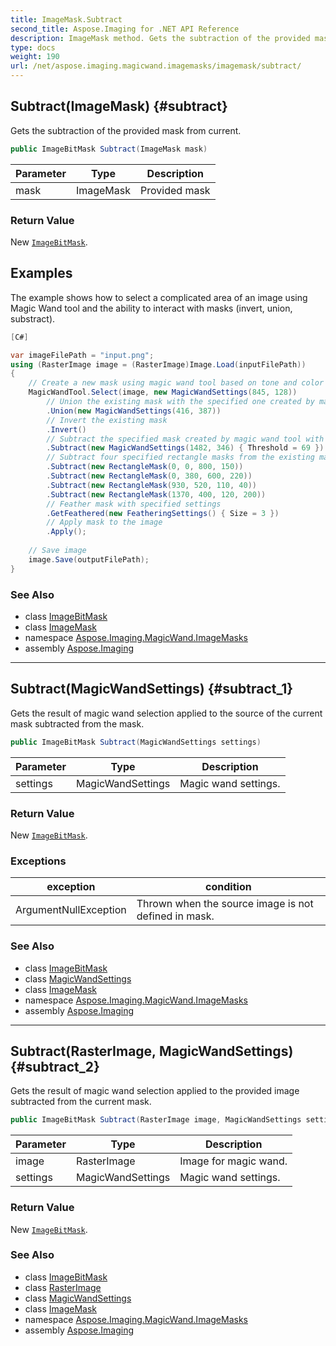 ```yaml
---
title: ImageMask.Subtract
second_title: Aspose.Imaging for .NET API Reference
description: ImageMask method. Gets the subtraction of the provided mask from current
type: docs
weight: 190
url: /net/aspose.imaging.magicwand.imagemasks/imagemask/subtract/
---
```

## Subtract(ImageMask) {#subtract}

Gets the subtraction of the provided mask from current.

```csharp
public ImageBitMask Subtract(ImageMask mask)
```

| Parameter | Type | Description |
| --- | --- | --- |
| mask | ImageMask | Provided mask |

### Return Value

New [`ImageBitMask`](../../imagebitmask/).

## Examples

The example shows how to select a complicated area of an image using Magic Wand tool and the ability to interact with masks (invert, union, substract).

```csharp
[C#]

var imageFilePath = "input.png"; 
using (RasterImage image = (RasterImage)Image.Load(inputFilePath))
{
    // Create a new mask using magic wand tool based on tone and color of pixel (845, 128)
    MagicWandTool.Select(image, new MagicWandSettings(845, 128))
        // Union the existing mask with the specified one created by magic wand tool
        .Union(new MagicWandSettings(416, 387))
        // Invert the existing mask
        .Invert()
        // Subtract the specified mask created by magic wand tool with specified threshold from the existing one 
        .Subtract(new MagicWandSettings(1482, 346) { Threshold = 69 })
        // Subtract four specified rectangle masks from the existing mask one by one
        .Subtract(new RectangleMask(0, 0, 800, 150))
        .Subtract(new RectangleMask(0, 380, 600, 220))
        .Subtract(new RectangleMask(930, 520, 110, 40))
        .Subtract(new RectangleMask(1370, 400, 120, 200))
        // Feather mask with specified settings
        .GetFeathered(new FeatheringSettings() { Size = 3 })
        // Apply mask to the image
        .Apply();
        
    // Save image
    image.Save(outputFilePath);
}
```

### See Also

* class [ImageBitMask](../../imagebitmask/)
* class [ImageMask](../)
* namespace [Aspose.Imaging.MagicWand.ImageMasks](../../imagemask/)
* assembly [Aspose.Imaging](../../../)

---

## Subtract(MagicWandSettings) {#subtract_1}

Gets the result of magic wand selection applied to the source of the current mask subtracted from the mask.

```csharp
public ImageBitMask Subtract(MagicWandSettings settings)
```

| Parameter | Type | Description |
| --- | --- | --- |
| settings | MagicWandSettings | Magic wand settings. |

### Return Value

New [`ImageBitMask`](../../imagebitmask/).

### Exceptions

| exception | condition |
| --- | --- |
| ArgumentNullException | Thrown when the source image is not defined in mask. |

### See Also

* class [ImageBitMask](../../imagebitmask/)
* class [MagicWandSettings](../../../aspose.imaging.magicwand/magicwandsettings/)
* class [ImageMask](../)
* namespace [Aspose.Imaging.MagicWand.ImageMasks](../../imagemask/)
* assembly [Aspose.Imaging](../../../)

---

## Subtract(RasterImage, MagicWandSettings) {#subtract_2}

Gets the result of magic wand selection applied to the provided image subtracted from the current mask.

```csharp
public ImageBitMask Subtract(RasterImage image, MagicWandSettings settings)
```

| Parameter | Type | Description |
| --- | --- | --- |
| image | RasterImage | Image for magic wand. |
| settings | MagicWandSettings | Magic wand settings. |

### Return Value

New [`ImageBitMask`](../../imagebitmask/).

### See Also

* class [ImageBitMask](../../imagebitmask/)
* class [RasterImage](../../../aspose.imaging/rasterimage/)
* class [MagicWandSettings](../../../aspose.imaging.magicwand/magicwandsettings/)
* class [ImageMask](../)
* namespace [Aspose.Imaging.MagicWand.ImageMasks](../../imagemask/)
* assembly [Aspose.Imaging](../../../)


